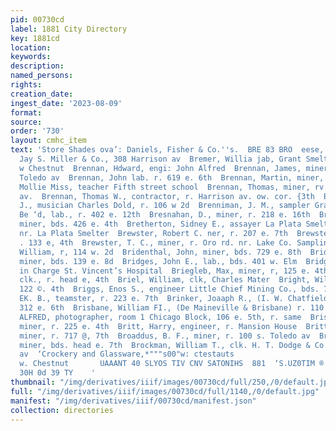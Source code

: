 ```yaml
---
pid: 00730cd
label: 1881 City Directory
key: 1881cd
location: 
keywords: 
description: 
named_persons: 
rights: 
creation_date: 
ingest_date: '2023-08-09'
format: 
source: 
order: '730'
layout: cmhc_item
text: 'Store Shades ova’: Daniels, Fisher & Co.''s.  BRE 83 BRO  eese, Lafe 13., clk.
  Jay S. Miller & Co., 308 Harrison av  Bremer, Willia jab, Grant Smelter, bds 520
  w Chestnut  Brennan, Hdward, engi: John Alfred  Brennan, James, miner, r. 140 8.
  Toledo av  Brennan, John lab. r. 619 e. 6th  Brennan, Martin, miner, r. 531 0. 4th  Brennan,
  Mollie Miss, teacher Fifth street school  Brennan, Thomas, miner, rv. 140 s. Toledo
  av.  Brennan, Thomas W., contractor, r. Harrison av. ow. cor. {3th  Brennan, William
  J., musician Charles Dold, r. 106 w 2d  Brenniman, J. M., sampler Grant Smeiter  Brentano,
  Be ‘d, lab., r. 402 e. 12th  Bresnahan, D., miner, r. 218 e. 16th  Bresnahan, Michael,
  miner, bds. 426 e. 4th  Bretherton, Sidney E., assayer La Plata Smelter, r. Chestnat,
  nr. La Plata Smelter  Brewster, Robert C. ner, r. 207 e. 7th  Brewster, R. J. Mr:
  . 133 e, 4th  Brewster, T. C., miner, r. Oro rd. nr. Lake Co. Sampling Works  Brewster,
  William, r, 114 w. 2d  Bridenthal, John, miner, bds. 729 e. 8th  Bridenthall, Robert,
  miner, bds. 139 e. 8d  Bridges, John E., lab., bds. 401 w. Elm  Bridget, Mary, Sister
  in Charge St. Vincent’s Hospital  Briegleb, Max, miner, r, 125 e. 4th  Briel, Julius,
  clk., r. head e, 4th  Briel, William, clk, Charles Mater  Bright, William H., r.
  122 ©. 4th  Briggs, Enos S., engineer Little Chief Mining Co., bds. 720 e. 7th  Briggs,
  EK. B., teamster, r. 223 e. 7th  Brinker, Joaaph R., (I. W. Chatfield & Co.) r.
  312 e. 6th  Brisbane, William FI., (De Maineville & Brisbane) r. 110 e 2d  BRISBOIS,
  ALFRED, photographer, room 1 Chicago Block, 106 e. 5th, r. same  Brishtin, Coye,
  miner, r. 225 e. 4th  Britt, Harry, engineer, r. Mansion House  Britt, William J.,
  miner, r. 717 @, 7th  Broaddus, B. F., miner, r. 100 s. Toledo av  Brocker, Christian,
  miner, bds. head e. 7th  Brockman, William T., clk. H. T. Dodge & Co., r. 408 Harrison
  av  ‘Crockery and Glassware,*"""s00"w: ctestauts                                  1054
  w. Chestnut       UAAANT 40 SLYOS TIV CNV SATONIHS  881  ‘S.UZ0TIM ® SWYITIIM           “e9F]
  30H 0d 39 TY    '
thumbnail: "/img/derivatives/iiif/images/00730cd/full/250,/0/default.jpg"
full: "/img/derivatives/iiif/images/00730cd/full/1140,/0/default.jpg"
manifest: "/img/derivatives/iiif/00730cd/manifest.json"
collection: directories
---
```

